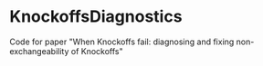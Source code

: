 # KnockoffsDiagnostics
Code for paper "When Knockoffs fail: diagnosing and fixing non-exchangeability of Knockoffs"

